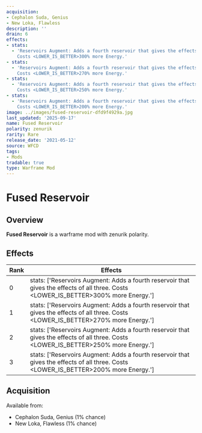 ```yaml
---
acquisition:
- Cephalon Suda, Genius
- New Loka, Flawless
description: ''
drain: 6
effects:
- stats:
  - 'Reservoirs Augment: Adds a fourth reservoir that gives the effects of all three.
    Costs <LOWER_IS_BETTER>300% more Energy.'
- stats:
  - 'Reservoirs Augment: Adds a fourth reservoir that gives the effects of all three.
    Costs <LOWER_IS_BETTER>270% more Energy.'
- stats:
  - 'Reservoirs Augment: Adds a fourth reservoir that gives the effects of all three.
    Costs <LOWER_IS_BETTER>250% more Energy.'
- stats:
  - 'Reservoirs Augment: Adds a fourth reservoir that gives the effects of all three.
    Costs <LOWER_IS_BETTER>200% more Energy.'
image: ../images/fused-reservoir-dfd9f4929a.jpg
last_updated: '2025-09-17'
name: Fused Reservoir
polarity: zenurik
rarity: Rare
release_date: '2021-05-12'
source: WFCD
tags:
- Mods
tradable: true
type: Warframe Mod
---
```


# Fused Reservoir

## Overview

**Fused Reservoir** is a warframe mod with zenurik polarity.

## Effects

| Rank | Effects |
|------|----------|
| 0 | stats: ['Reservoirs Augment: Adds a fourth reservoir that gives the effects of all three. Costs <LOWER_IS_BETTER>300% more Energy.'] |
| 1 | stats: ['Reservoirs Augment: Adds a fourth reservoir that gives the effects of all three. Costs <LOWER_IS_BETTER>270% more Energy.'] |
| 2 | stats: ['Reservoirs Augment: Adds a fourth reservoir that gives the effects of all three. Costs <LOWER_IS_BETTER>250% more Energy.'] |
| 3 | stats: ['Reservoirs Augment: Adds a fourth reservoir that gives the effects of all three. Costs <LOWER_IS_BETTER>200% more Energy.'] |

## Acquisition

Available from:
- Cephalon Suda, Genius (1% chance)
- New Loka, Flawless (1% chance)

